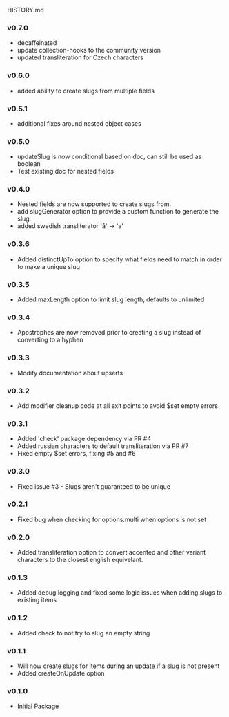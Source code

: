 HISTORY.md

### v0.7.0

- decaffeinated
- update collection-hooks to the community version
- updated transliteration for Czech characters

### v0.6.0

- added ability to create slugs from multiple fields

### v0.5.1

- additional fixes around nested object cases

### v0.5.0

- updateSlug is now conditional based on doc, can still be used as boolean
- Test existing doc for nested fields

### v0.4.0

- Nested fields are now supported to create slugs from.
- add slugGenerator option to provide a custom function to generate the slug.
- added swedish transliterator 'å' -> 'a'

### v0.3.6

- Added distinctUpTo option to specify what fields need to match in order to make a unique slug

### v0.3.5

- Added maxLength option to limit slug length, defaults to unlimited

### v0.3.4

- Apostrophes are now removed prior to creating a slug instead of converting to a hyphen

### v0.3.3

- Modify documentation about upserts

### v0.3.2

- Add modifier cleanup code at all exit points to avoid $set empty errors

### v0.3.1

- Added 'check' package dependency via PR #4
- Added russian characters to default transliteration via PR #7
- Fixed empty $set errors, fixing #5 and #6

### v0.3.0

- Fixed issue #3 - Slugs aren't guaranteed to be unique

### v0.2.1

- Fixed bug when checking for options.multi when options is not set

### v0.2.0

- Added transliteration option to convert accented and other variant characters to the closest english equivelant.

### v0.1.3

- Added debug logging and fixed some logic issues when adding slugs to existing items

### v0.1.2

- Added check to not try to slug an empty string

### v0.1.1

- Will now create slugs for items during an update if a slug is not present
- Added createOnUpdate option

### v0.1.0

- Initial Package
